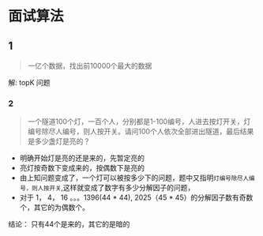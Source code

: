 
# 面试算法

## 1
> 一亿个数据，找出前10000个最大的数据

解: topK 问题


### 2
> 一个隧道100个灯，一百个人，分别都是1-100编号，人进去按灯开关，灯编号除尽人编号，则人按开关。请问100个人依次全部进出隧道，最后结果是多少盏灯是亮的？


- 明确开始灯是亮的还是来的，先暂定亮的
- 亮灯按奇数下变成来的，按偶数下是亮的
- 由上知问题变成了，一个灯可以被按多少下的问题，题中又指明`灯编号除尽人编号，则人按开关`,这样就变成了数字有多少分解因子的问题，
- 对于 1， 4， 16 。。。1396(44 * 44), 2025（45 * 45）的分解因子数有奇数个，其它的为偶数个。

结论： 只有44个是来的，其它的是暗的


